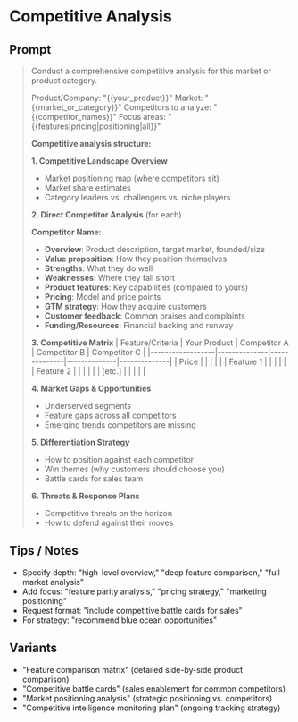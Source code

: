 # Competitive Analysis

## Prompt
> Conduct a comprehensive competitive analysis for this market or product category.
>
> Product/Company: "{{your_product}}"
> Market: "{{market_or_category}}"
> Competitors to analyze: "{{competitor_names}}"
> Focus areas: "{{features|pricing|positioning|all}}"
>
> **Competitive analysis structure:**
>
> **1. Competitive Landscape Overview**
> - Market positioning map (where competitors sit)
> - Market share estimates
> - Category leaders vs. challengers vs. niche players
>
> **2. Direct Competitor Analysis** (for each)
>
> **Competitor Name:**
> - **Overview**: Product description, target market, founded/size
> - **Value proposition**: How they position themselves
> - **Strengths**: What they do well
> - **Weaknesses**: Where they fall short
> - **Product features**: Key capabilities (compared to yours)
> - **Pricing**: Model and price points
> - **GTM strategy**: How they acquire customers
> - **Customer feedback**: Common praises and complaints
> - **Funding/Resources**: Financial backing and runway
>
> **3. Competitive Matrix**
> | Feature/Criteria | Your Product | Competitor A | Competitor B | Competitor C |
> |------------------|--------------|--------------|--------------|--------------|
> | Price           |              |              |              |              |
> | Feature 1       |              |              |              |              |
> | Feature 2       |              |              |              |              |
> | [etc.]          |              |              |              |              |
>
> **4. Market Gaps & Opportunities**
> - Underserved segments
> - Feature gaps across all competitors
> - Emerging trends competitors are missing
>
> **5. Differentiation Strategy**
> - How to position against each competitor
> - Win themes (why customers should choose you)
> - Battle cards for sales team
>
> **6. Threats & Response Plans**
> - Competitive threats on the horizon
> - How to defend against their moves

## Tips / Notes
- Specify depth: "high-level overview," "deep feature comparison," "full market analysis"
- Add focus: "feature parity analysis," "pricing strategy," "marketing positioning"
- Request format: "include competitive battle cards for sales"
- For strategy: "recommend blue ocean opportunities"

## Variants
- "Feature comparison matrix" (detailed side-by-side product comparison)
- "Competitive battle cards" (sales enablement for common competitors)
- "Market positioning analysis" (strategic positioning vs. competitors)
- "Competitive intelligence monitoring plan" (ongoing tracking strategy)
